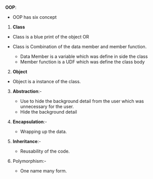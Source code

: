 **OOP**:
- OOP has six concept

1. **Class**
- Class is a blue print of the object
OR
- Class is Combination of the data member and member function.

    - Data Member is a variable which was define in side the class
    - Member function is a UDF which was define the class body

2. **Object**
- Object is a instance of the class.
  
3. **Abstraction**:- 
    - Use to hide the background detail from the user which was unnecessary for the user.
    - Hide the background detail
  
4. **Encapsulation**:-
    - Wrapping up the data.
     
5. **Inheritance**:-
   - Reusability of the code.
  
6. Polymorphism:-
   - One name many form.